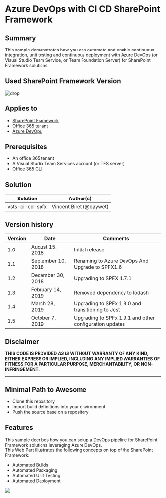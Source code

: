# Azure DevOps with CI CD SharePoint Framework

## Summary
This sample demonstrates how you can automate and enable continuous integration, unit testing and continuous deployment with Azure DevOps (or Visual Studio Team Service, or Team Foundation Server) for SharePoint Framework solutions.

## Used SharePoint Framework Version 
![drop](https://img.shields.io/badge/version-GA-green.svg)

## Applies to

* [SharePoint Framework](https:/dev.office.com/sharepoint)
* [Office 365 tenant](https://dev.office.com/sharepoint/docs/spfx/set-up-your-development-environment)
* [Azure DevOps](https://azure.microsoft.com/en-us/solutions/devops/)


## Prerequisites
 
* An office 365 tenant
* A Visual Studio Team Services account (or TFS server)
* [Office 365 CLI](https://github.com/pnp/office365-cli/)

## Solution

Solution|Author(s)
--------|---------
vsts-ci-cd-spfx | Vincent Biret (@baywet)

## Version history

Version|Date|Comments
-------|----|--------
1.0|August 15, 2018|Initial release
1.1|September 10, 2018|Renaming to Azure DevOps And Upgrade to SPFX1.6
1.2|December 30, 2018|Upgrading to SPFX 1.7.1
1.3|February 14, 2019|Removed dependency to lodash
1.4|March 28, 2019|Upgrading to SPFx 1.8.0 and transitioning to Jest
1.5|October 7, 2019|Upgrading to SPFx 1.9.1 and other configuration updates

## Disclaimer
**THIS CODE IS PROVIDED *AS IS* WITHOUT WARRANTY OF ANY KIND, EITHER EXPRESS OR IMPLIED, INCLUDING ANY IMPLIED WARRANTIES OF FITNESS FOR A PARTICULAR PURPOSE, MERCHANTABILITY, OR NON-INFRINGEMENT.**

---

## Minimal Path to Awesome

- Clone this repository
- Import build definitions into your environment
- Push the source base on a repository


## Features
This sample decribes how you can setup a DevOps pipeline for SharePoint Framework solutions leveraging Azure DevOps.  
This Web Part illustrates the following concepts on top of the SharePoint Framework:

- Automated Builds
- Automated Packaging
- Automated Unit Testing
- Automated Deployment

<img src="https://telemetry.sharepointpnp.com/sp-dev-fx-webparts/samples/readme-template" />
